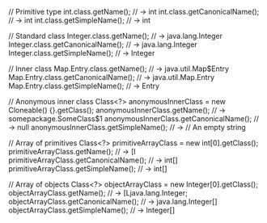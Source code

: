 // Primitive type
int.class.getName();          // -> int
int.class.getCanonicalName(); // -> int
int.class.getSimpleName();    // -> int
 
// Standard class
Integer.class.getName();          // -> java.lang.Integer
Integer.class.getCanonicalName(); // -> java.lang.Integer
Integer.class.getSimpleName();    // -> Integer
 
// Inner class
Map.Entry.class.getName();          // -> java.util.Map$Entry
Map.Entry.class.getCanonicalName(); // -> java.util.Map.Entry
Map.Entry.class.getSimpleName();    // -> Entry     
 
// Anonymous inner class
Class<?> anonymousInnerClass = new Cloneable() {}.getClass();
anonymousInnerClass.getName();          // -> somepackage.SomeClass$1
anonymousInnerClass.getCanonicalName(); // -> null
anonymousInnerClass.getSimpleName();    // -> // An empty string
 
// Array of primitives
Class<?> primitiveArrayClass = new int[0].getClass();
primitiveArrayClass.getName();          // -> [I
primitiveArrayClass.getCanonicalName(); // -> int[]
primitiveArrayClass.getSimpleName();    // -> int[]
 
// Array of objects
Class<?> objectArrayClass = new Integer[0].getClass();
objectArrayClass.getName();          // -> [Ljava.lang.Integer;
objectArrayClass.getCanonicalName(); // -> java.lang.Integer[]
objectArrayClass.getSimpleName();    // -> Integer[]
